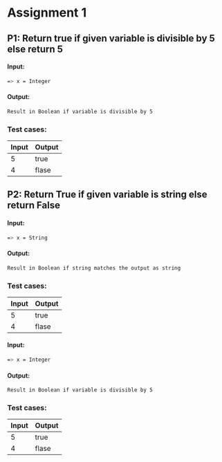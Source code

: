 # Assignment 1

## P1: Return true if given variable is divisible by 5 else return 5

#### Input:

```sh
=> x = Integer
```

#### Output:

```sh
Result in Boolean if variable is divisible by 5
```
### Test cases:

| Input | Output |
| ----- | ------ |
|   5   |  true  |
|   4   |  flase |



## P2: Return True if given variable is string else return False

#### Input:

```sh
=> x = String
```

#### Output:

```sh
Result in Boolean if string matches the output as string
```
### Test cases:

| Input | Output |
| ----- | ------ |
|   5   |  true  |
|   4   |  flase |


#### Input:

```sh
=> x = Integer
```

#### Output:

```sh
Result in Boolean if variable is divisible by 5
```
### Test cases:

| Input | Output |
| ----- | ------ |
|   5   |  true  |
|   4   |  flase |
